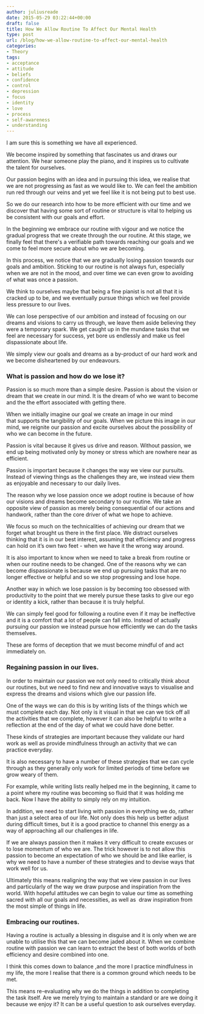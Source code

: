 ```yaml
---
author: juliusreade
date: 2015-05-29 03:22:44+00:00
draft: false
title: How We Allow Routine To Affect Our Mental Health
type: post
url: /blog/how-we-allow-routine-to-affect-our-mental-health
categories:
- Theory
tags:
- acceptance
- attitude
- beliefs
- confidence
- control
- depression
- focus
- identity
- love
- process
- self-awareness
- understanding
---
```


I am sure this is something we have all experienced.

We become inspired by something that fascinates us and draws our attention. We hear someone play the piano, and it inspires us to cultivate the talent for ourselves.

Our passion begins with an idea and in pursuing this idea, we realise that we are not progressing as fast as we would like to. We can feel the ambition run red through our veins and yet we feel like it is not being put to best use.

<!-- more -->

So we do our research into how to be more efficient with our time and we discover that having some sort of routine or structure is vital to helping us be consistent with our goals and effort.

In the beginning we embrace our routine with vigour and we notice the gradual progress that we create through the our routine. At this stage, we finally feel that there's a verifiable path towards reaching our goals and we come to feel more secure about who we are becoming.

In this process, we notice that we are gradually losing passion towards our goals and ambition. Sticking to our routine is not always fun, especially when we are not in the mood, and over time we can even grow to avoiding of what was once a passion.

We think to ourselves maybe that being a fine pianist is not all that it is cracked up to be, and we eventually pursue things which we feel provide less pressure to our lives.

We can lose perspective of our ambition and instead of focusing on our dreams and visions to carry us through, we leave them aside believing they were a temporary spark. We get caught up in the mundane tasks that we feel are necessary for success, yet bore us endlessly and make us feel dispassionate about life.

We simply view our goals and dreams as a by-product of our hard work and we become disheartened by our endeavours.


### What is passion and how do we lose it?


Passion is so much more than a simple desire. Passion is about the vision or dream that we create in our mind. It is the dream of who we want to become and the the effort associated with getting there.

When we initially imagine our goal we create an image in our mind that supports the tangibility of our goals. When we picture this image in our mind, we reignite our passion and excite ourselves about the possibility of who we can become in the future.

Passion is vital because it gives us drive and reason. Without passion, we end up being motivated only by money or stress which are nowhere near as efficient.

Passion is important because it changes the way we view our pursuits. Instead of viewing things as the challenges they are, we instead view them as enjoyable and necessary to our daily lives.

The reason why we lose passion once we adopt routine is because of how our visions and dreams become secondary to our routine. We take an opposite view of passion as merely being consequential of our actions and handwork, rather than the core driver of what we hope to achieve.

We focus so much on the technicalities of achieving our dream that we forget what brought us there in the first place. We distract ourselves thinking that it is in our best interest, assuming that efficiency and progress can hold on it’s own two feet - when we have it the wrong way around.

It is also important to know when we need to take a break from routine or when our routine needs to be changed. One of the reasons why we can become dispassionate is because we end up pursuing tasks that are no longer effective or helpful and so we stop progressing and lose hope.

Another way in which we lose passion is by becoming too obsessed with productivity to the point that we merely pursue these tasks to give our ego or identity a kick, rather than because it is truly helpful.

We can simply feel good for following a routine even if it may be ineffective and it is a comfort that a lot of people can fall into. Instead of actually pursuing our passion we instead pursue how efficiently we can do the tasks themselves.

These are forms of deception that we must become mindful of and act immediately on.


### Regaining passion in our lives.


In order to maintain our passion we not only need to critically think about our routines, but we need to find new and innovative ways to visualise and express the dreams and visions which give our passion life.

One of the ways we can do this is by writing lists of the things which we must complete each day. Not only is it visual in that we can we tick off all the activities that we complete, however it can also be helpful to write a reflection at the end of the day of what we could have done better.

These kinds of strategies are important because they validate our hard work as well as provide mindfulness through an activity that we can practice everyday.

It is also necessary to have a number of these strategies that we can cycle through as they generally only work for limited periods of time before we grow weary of them.

For example, while writing lists really helped me in the beginning, it came to a point where my routine was becoming so fluid that it was holding me back. Now I have the ability to simply rely on my intuition.

In addition, we need to start living with passion in everything we do, rather than just a select area of our life. Not only does this help us better adjust during difficult times, but it is a good practice to channel this energy as a way of approaching all our challenges in life.

If we are always passion then it makes it very difficult to create excuses or to lose momentum of who we are. The trick however is to not allow this passion to become an expectation of who we should be and like earlier, is why we need to have a number of these strategies and to devise ways that work well for us.

Ultimately this means realigning the way that we view passion in our lives and particularly of the way we draw purpose and inspiration from the world. With hopeful attitudes we can begin to value our time as something sacred with all our goals and necessities, as well as  draw inspiration from the most simple of things in life.


### Embracing our routines.


Having a routine is actually a blessing in disguise and it is only when we are unable to utilise this that we can become jaded about it. When we combine routine with passion we can learn to extract the best of both worlds of both efficiency and desire combined into one.

I think this comes down to balance ,and the more I practice mindfulness in my life, the more I realise that there is a common ground which needs to be met.

This means re-evaluating why we do the things in addition to completing the task itself. Are we merely trying to maintain a standard or are we doing it because we enjoy it? It can be a useful question to ask ourselves everyday.
